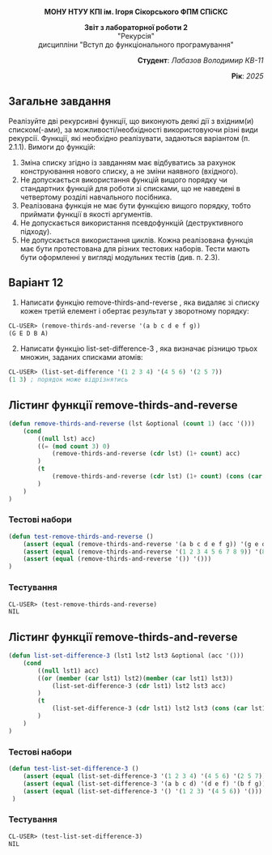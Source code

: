 <p align="center"><b>МОНУ НТУУ КПІ ім. Ігоря Сікорського ФПМ СПіСКС</b></p>
<p align="center">
<b>Звіт з лабораторної роботи 2</b><br/>
"Рекурсія"<br/>
дисципліни "Вступ до функціонального програмування"
</p>

<p align="right"> 
<b>Студент</b>: 
<em> Лабазов Володимир КВ-11</em></p>

<p align="right"><b>Рік</b>: <em>2025</em></p>


## Загальне завдання

Реалізуйте дві рекурсивні функції, що виконують деякі дії з вхідним(и) списком(-ами), за
можливості/необхідності використовуючи різні види рекурсії. Функції, які необхідно
реалізувати, задаються варіантом (п. 2.1.1). Вимоги до функцій:
1. Зміна списку згідно із завданням має відбуватись за рахунок конструювання нового
списку, а не зміни наявного (вхідного).
2. Не допускається використання функцій вищого порядку чи стандартних функцій
для роботи зі списками, що не наведені в четвертому розділі навчального
посібника.
3. Реалізована функція не має бути функцією вищого порядку, тобто приймати функції
в якості аргументів.
4. Не допускається використання псевдофункцій (деструктивного підходу).
5. Не допускається використання циклів.
Кожна реалізована функція має бути протестована для різних тестових наборів. Тести
мають бути оформленні у вигляді модульних тестів (див. п. 2.3).

## Варіант 12

1. Написати функцію remove-thirds-and-reverse , яка видаляє зі списку кожен третій
елемент і обертає результат у зворотному порядку:

```lisp
CL-USER> (remove-thirds-and-reverse '(a b c d e f g))
(G E D B A)
```

2. Написати функцію list-set-difference-3 , яка визначає різницю трьох множин,
заданих списками атомів:

```lisp
CL-USER> (list-set-difference '(1 2 3 4) '(4 5 6) '(2 5 7))
(1 3) ; порядок може відрізнятись
```

## Лістинг функції remove-thirds-and-reverse

```lisp
(defun remove-thirds-and-reverse (lst &optional (count 1) (acc '()))
	(cond
		((null lst) acc)
		((= (mod count 3) 0)
			(remove-thirds-and-reverse (cdr lst) (1+ count) acc)
		)
		(t
			(remove-thirds-and-reverse (cdr lst) (1+ count) (cons (car lst) acc))
		)
	)
)
```

### Тестові набори

```lisp
(defun test-remove-thirds-and-reverse ()
	(assert (equal (remove-thirds-and-reverse '(a b c d e f g)) '(g e d b a)))
	(assert (equal (remove-thirds-and-reverse '(1 2 3 4 5 6 7 8 9)) '(8 7 5 4 2 1)))
	(assert (equal (remove-thirds-and-reverse '()) '()))
)
```

### Тестування

```lisp
CL-USER> (test-remove-thirds-and-reverse)
NIL
```

## Лістинг функції remove-thirds-and-reverse

```lisp
(defun list-set-difference-3 (lst1 lst2 lst3 &optional (acc '()))
	(cond
		((null lst1) acc)
		((or (member (car lst1) lst2)(member (car lst1) lst3))
			(list-set-difference-3 (cdr lst1) lst2 lst3 acc)
		)
		(t
			(list-set-difference-3 (cdr lst1) lst2 lst3 (cons (car lst1) acc))
		)
	)
)
```

### Тестові набори

```lisp
(defun test-list-set-difference-3 ()
	(assert (equal (list-set-difference-3 '(1 2 3 4) '(4 5 6) '(2 5 7)) '(3 1)))
	(assert (equal (list-set-difference-3 '(a b c d) '(d e f) '(b f g)) '(c a)))
	(assert (equal (list-set-difference-3 '() '(1 2 3) '(4 5 6)) '()))
 )
```

### Тестування

```lisp
CL-USER> (test-list-set-difference-3)
NIL
```
